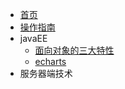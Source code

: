 * [首页](README.md)
* [操作指南](guide)
* javaEE
    - [面向对象的三大特性](01/oop/README)
    - [echarts](01/echarts/)
* 服务器端技术

